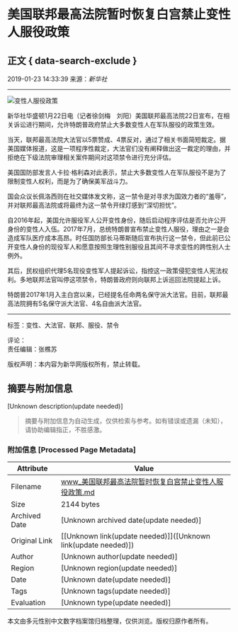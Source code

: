 # 美国联邦最高法院暂时恢复白宫禁止变性人服役政策

## 正文 { data-search-exclude }


2019-01-23 14:33:39 来源：_新华社_

---

![变性人服役政策](https://www.news.cn/res/xhwimg/xl2017/images/net_logo.png)

新华社华盛顿1月22日电（记者徐剑梅　刘阳）美国联邦最高法院22日宣布，在相关诉讼进行期间，允许特朗普政府禁止大多数变性人在军队服役的政策生效。

当天，联邦最高法院大法官以5票赞成、4票反对，通过了相关书面简短裁定。据美国媒体报道，这是一项程序性裁定，大法官们没有阐释做出这一裁定的理由，并拒绝在下级法院审理相关案件期间对这项禁令进行充分评估。

美国国防部发言人卡拉·格利森对此表示，禁止大多数变性人在军队服役不是为了限制变性人权利，而是为了确保美军战斗力。

国会众议长佩洛西则在社交媒体发文称，这一禁令是对寻求为国效力者的“羞辱”，并对联邦最高法院或将最终为这一禁令开绿灯感到“深切担忧”。

自2016年起，美国允许服役军人公开变性身份，随后启动程序评估是否允许公开身份的变性人入伍。2017年7月，总统特朗普宣布禁止变性人服役，理由之一是会造成军队医疗成本高昂。时任国防部长马蒂斯随后宣布执行这一禁令，但此前已公开变性人身份的现役军人和愿意按照生理性别服役且其间不寻求变性的跨性别人士例外。

其后，民权组织代理5名现役变性军人提起诉讼，指控这一政策侵犯变性人宪法权利。多地联邦法官叫停这项禁令，特朗普政府则向联邦上诉巡回法院提起上诉。

特朗普2017年1月入主白宫以来，已经提名任命两名保守派大法官。目前，联邦最高法院拥有5名保守派大法官、4名自由派大法官。

---

标签：变性、大法官、联邦、服役、禁令 

评论：  
责任编辑：张樵苏  

版权声明：本内容为新华网版权所有，禁止转载。
<!-- tcd_original_link http://www.xinhuanet.com/world/2019-01/23/c_1124031004.htm -->


## 摘要与附加信息

<!-- tcd_abstract -->
[Unknown description(update needed)]
<!-- tcd_abstract_end -->

> 摘要与附加信息为自动生成，仅供检索与参考。如有错误或遗漏（未知），请协助编辑指正，不胜感激。

### 附加信息 [Processed Page Metadata]

| Attribute       | Value                                  |
|-----------------|----------------------------------------|
| Filename        | www_美国联邦最高法院暂时恢复白宫禁止变性人服役政策.md                             |
| Size            | 2144 bytes                           |
| Archived Date   | [Unknown archived date(update needed)]                             |
| Original Link   | [[Unknown link(update needed)]]([Unknown link(update needed)])                       |
| Author          | [Unknown author(update needed)]                               |
| Region          | [Unknown region(update needed)]                               |
| Date            | [Unknown date(update needed)]                                 |
| Tags            | [Unknown tags(update needed)]                                 |
| Evaluation            | [Unknown type(update needed)]                                 |
<!-- tcd_table_end -->

本文由多元性别中文数字档案馆归档整理，仅供浏览。版权归原作者所有。
